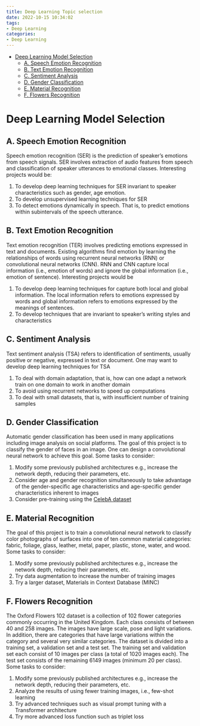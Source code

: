 ```yaml
---
title: Deep Learning Topic selection
date: 2022-10-15 10:34:02
tags:
- Deep Learning
categories:
- Deep Learning
---
```


- [Deep Learning Model Selection](#deep-learning-model-selection)
  - [A. Speech Emotion Recognition](#a-speech-emotion-recognition)
  - [B. Text Emotion Recognition](#b-text-emotion-recognition)
  - [C. Sentiment Analysis](#c-sentiment-analysis)
  - [D. Gender Classification](#d-gender-classification)
  - [E. Material Recognition](#e-material-recognition)
  - [F. Flowers Recognition](#f-flowers-recognition)

# Deep Learning Model Selection
## A. Speech Emotion Recognition 
Speech emotion recognition (SER) is the prediction of speaker’s emotions from speech signals. SER involves extraction of audio features from speech and classification of speaker utterances to emotional
classes. Interesting projects would be:

1. To develop deep learning techniques for SER invariant to speaker characteristics such as gender, age emotion.
2. To develop unsupervised learning techniques for SER
3. To detect emotions dynamically in speech. That is, to predict emotions within subintervals of the speech utterance.


## B. Text Emotion Recognition 
Text emotion recognition (TER) involves predicting emotions expressed in text and documents. Existing algorithms find emotion by learning the relationships of words using recurrent neural networks (RNN) or convolutional neural networks (CNN). RNN and CNN capture local information (i.e., emotion of words) and ignore the global information (i.e., emotion of sentence). Interesting projects would be

1. To develop deep learning techniques for capture both local and global information. The local information refers to emotions expressed by words and global information refers to emotions expressed by the meanings of sentences.
2. To develop techniques that are invariant to speaker’s writing styles and characteristics 

## C. Sentiment Analysis
Text sentiment analysis (TSA) refers to identification of sentiments, usually positive or negative, expressed in text or document. One may want to develop deep learning techniques for TSA

1. To deal with domain adaptation, that is, how can one adapt a network train on one domain to work in another domain
2. To avoid using recurrent networks to speed up computations
3. To deal with small datasets, that is, with insufficient number of training samples

## D. Gender Classification
Automatic gender classification has been used in many applications including image analysis on social platforms. The goal of this project is to classify the gender of faces in an image. One can design a convolutional neural network to achieve this goal. Some tasks to consider:

1. Modify some previously published architectures e.g., increase the network depth, reducing their parameters, etc.
2. Consider age and gender recognition simultaneously to take advantage of the gender-specific age characteristics and age-specific gender characteristics inherent to images
3. Consider pre-training using the [CelebA dataset](http://mmlab.ie.cuhk.edu.hk/projects/CelebA.html)

## E. Material Recognition
The goal of this project is to train a convolutional neural network to classify color photographs of surfaces into one of ten common material categories: fabric, foliage, glass, leather, metal, paper, plastic, stone, water, and wood. Some tasks to consider:

1. Modify some previously published architectures e.g., increase the network depth, reducing their parameters, etc.
2. Try data augmentation to increase the number of training images
3. Try a larger dataset, Materials in Context Database (MINC)

## F. Flowers Recognition
The Oxford Flowers 102 dataset is a collection of 102 flower categories commonly occurring in the United Kingdom. Each class consists of between 40 and 258 images. The images have large scale, pose and light variations. In addition, there are categories that have large variations within the category and several very similar categories. The dataset is divided into a training set, a validation set and a test set. The training set and validation set each consist of 10 images per class (a total of 1020 images each). The test set consists of the remaining 6149 images (minimum 20 per class). Some tasks to consider:

1. Modify some previously published architectures e.g., increase the network depth, reducing their parameters, etc.
2. Analyze the results of using fewer training images, i.e., few-shot learning
3. Try advanced techniques such as visual prompt tuning with a Transformer architecture
4. Try more advanced loss function such as triplet loss